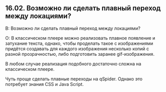 ## 16.02. Возможно ли сделать плавный переход между локациями?
<!-- [:faq_16_02] -->

В: Возможно ли сделать плавный переход между локациями?

О:
В классическом плеере можно реализовать плавное появление и затухание текста, однако, чтобы проделать такое с изображениями придётся создавать для каждого изображения несколько копий с разной прозрачностью, либо подготовить заранее gif-изображения.

В любом случае реализация подобного достаточно сложна на классическом плеере.

Чуть проще сделать плавные переходы на qSpider. Однако это потребует знания CSS и Java Script.
